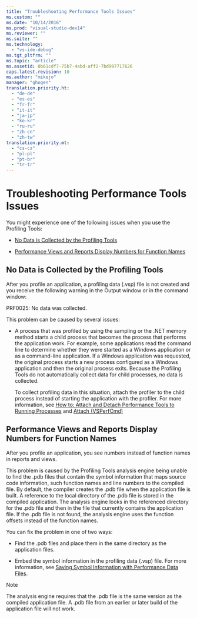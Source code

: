 ```yaml
---
title: "Troubleshooting Performance Tools Issues"
ms.custom: ""
ms.date: "10/14/2016"
ms.prod: "visual-studio-dev14"
ms.reviewer: ""
ms.suite: ""
ms.technology: 
  - "vs-ide-debug"
ms.tgt_pltfrm: ""
ms.topic: "article"
ms.assetid: 0b61cdf7-75b7-4abd-aff2-7bd997717626
caps.latest.revision: 10
ms.author: "mikejo"
manager: "ghogen"
translation.priority.ht: 
  - "de-de"
  - "es-es"
  - "fr-fr"
  - "it-it"
  - "ja-jp"
  - "ko-kr"
  - "ru-ru"
  - "zh-cn"
  - "zh-tw"
translation.priority.mt: 
  - "cs-cz"
  - "pl-pl"
  - "pt-br"
  - "tr-tr"
---
```

# Troubleshooting Performance Tools Issues
You might experience one of the following issues when you use the Profiling Tools:  
  
-   [No Data is Collected by the Profiling Tools](#NoDataCollected)  
  
-   [Performance Views and Reports Display Numbers for Function Names](#NoSymbols)  
  
##  <a name="NoDataCollected"></a> No Data is Collected by the Profiling Tools  
 After you profile an application, a profiling data (.vsp) file is not created and you receive the following warning in the Output window or in the command window:  
  
 PRF0025: No data was collected.  
  
 This problem can be caused by several issues:  
  
-   A process that was profiled by using the sampling or the .NET memory method starts a child process that becomes the process that performs the application work. For example, some applications read the command line to determine whether they were started as a Windows application or as a command-line application. If a Windows application was requested, the original process starts a new process configured as a Windows application and then the original process exits. Because the Profiling Tools do not automatically collect data for child processes, no data is collected.  
  
     To collect profiling data in this situation, attach the profiler to the child process instead of starting the application with the profiler. For more information, see [How to: Attach and Detach Performance Tools to Running Processes](../profiling/how-to--attach-and-detach-performance-tools-to-running-processes.md) and [Attach (VSPerfCmd)](../profiling/attach.md)  
  
##  <a name="NoSymbols"></a> Performance Views and Reports Display Numbers for Function Names  
 After you profile an application, you see numbers instead of function names in reports and views.  
  
 This problem is caused by the Profiling Tools analysis engine being unable to find the .pdb files that contain the symbol information that maps source code information, such function names and line numbers to the compiled file. By default, the compiler creates the .pdb file when the application file is built. A reference to the local directory of the .pdb file is stored in the compiled application. The analysis engine looks in the referenced directory for the .pdb file and then in the file that currently contains the application file. If the .pdb file is not found, the analysis engine uses the function offsets instead of the function names.  
  
 You can fix the problem in one of two ways:  
  
-   Find the .pdb files and place them in the same directory as the application files.  
  
-   Embed the symbol information in the profiling data (.vsp) file. For more information, see [Saving Symbol Information with Performance Data Files](../profiling/saving-symbol-information-with-performance-data-files.md).  
  
> [!NOTE]
>  The analysis engine requires that the .pdb file is the same version as the compiled application file. A .pdb file from an earlier or later build of the application file will not work.